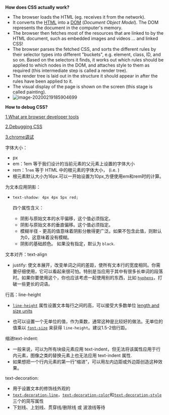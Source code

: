 **How does CSS actually work?**

- The browser loads the HTML (eg. receives it from the network).
- It converts the [HTML](https://developer.mozilla.org/en-US/docs/Glossary/HTML) into a [DOM](https://developer.mozilla.org/en-US/docs/Glossary/DOM) (*Document Object Model*). The DOM represents the document in the computer's memory. 
- The browser then fetches most of the resources that are linked to by the HTML document, such as embedded images and videos ... and linked CSS! 
- The browser parses the fetched CSS, and sorts the different rules by their selector types into different "buckets", e.g. element, class, ID, and so on. Based on the selectors it finds, it works out which rules should be applied to which nodes in the DOM, and attaches style to them as required (this intermediate step is called a render tree).
- The render tree is laid out in the structure it should appear in after the rules have been applied to it.
- The visual display of the page is shown on the screen (this stage is called painting).
- ![image-20200219185904699](C:\Users\TDD35\AppData\Roaming\Typora\typora-user-images\image-20200219185904699.png)



**How to debug CSS?**

[1.What are browser developer tools](https://developer.mozilla.org/en-US/docs/Learn/Common_questions/What_are_browser_developer_tools)

[2.Debugging CSS](https://developer.mozilla.org/en-US/docs/Learn/CSS/Building_blocks/Debugging_CSS)

[3.chrome调试](https://developers.google.com/web/tools/chrome-devtools/inspect-styles?utm_campaign=2016q3&utm_medium=redirect&utm_source=dcc)







字体大小：

- px
- em：1em 等于我们设计的当前元素的父元素上设置的字体大小
- rem：1`rem` 等于 HTML 中的根元素的字体大小， (i.e. <html>)
- 根元素默认大小为16px.可以一开始设置为10px,方便使用em和rem时的计算。 



为文本应用阴影：

- ```css
  text-shadow: 4px 4px 5px red;
  ```

  四个属性含义：

  - 阴影与原始文本的水平偏移，这个值必须指定。
  - 阴影与原始文本的垂直偏移。这个值必须指定。
  - 模糊半径 - 更高的值意味着阴影分散得更广泛。如果不包含此值，则默认为0，这意味着没有模糊。
  - 阴影的基础颜色。 如果没有指定，默认为 `black`.



文本对齐：text-align

- justify: 使文本展开，改变单词之间的差距，使所有文本行的宽度相同。你需要仔细使用，它可以看起来很可怕。特别是当应用于其中有很多长单词的段落时。如果你要使用这个，你也应该考虑一起使用别的东西，比如 [`hyphens`](https://developer.mozilla.org/zh-CN/docs/Web/CSS/hyphens)，打破一些更长的词语。



行高：line-height

-  [`line-height`](https://developer.mozilla.org/zh-CN/docs/Web/CSS/line-height) 属性设置文本每行之间的高，可以接受大多数单位 [length and size units](https://developer.mozilla.org/zh-CN/Learn/CSS/Introduction_to_CSS/Values_and_units#Length_and_size)

- 也可以设置一个无单位的值，作为乘数，通常这种是比较好的做法。无单位的值乘以 [`font-size`](https://developer.mozilla.org/zh-CN/docs/Web/CSS/font-size) 来获得 `line-height`。建议1.5-2倍行距。



缩进text-indent:

- 一般来说，可以为所有块级元素应用 text-indent，但无法将该属性应用于行内元素，图像之类的替换元素上也无法应用 text-indent 属性.
- 如果想把一个行内元素的第一行“缩进”，可以用左内边距或外边距创造这种效果。

text-decoration:

- 用于设置文本的修饰线外观的
- [`text-decoration-line`](https://developer.mozilla.org/zh-CN/docs/Web/CSS/text-decoration-line)，[`text-decoration-color`](https://developer.mozilla.org/zh-CN/docs/Web/CSS/text-decoration-color)和[`text-decoration-style`](https://developer.mozilla.org/zh-CN/docs/Web/CSS/text-decoration-style)三个的简写属性
- 下划线、上划线、贯穿线/删除线 或 波浪线等待

